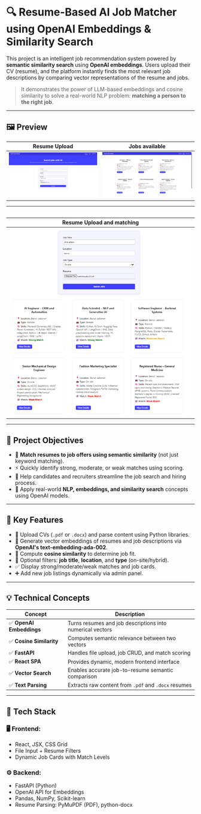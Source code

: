 # 🔍 Resume-Based AI Job Matcher using OpenAI Embeddings & Similarity Search

This project is an intelligent job recommendation system powered by **semantic similarity search** using **OpenAI embeddings**. Users upload their CV (resume), and the platform instantly finds the most relevant job descriptions by comparing vector representations of the resume and jobs.

> It demonstrates the power of LLM-based embeddings and cosine similarity to solve a real-world NLP problem: **matching a person to the right job**.

---

## 🖼️ Preview

| Resume Upload | Jobs available |
|---------------------------|----------------------------|
| ![Upload Resume](./images/homepage.png) | ![Results Page](./images/jobs.png) |

---

## 

| Resume Upload and matching | 
|---------------------------|
| ![Upload Resume](./images/matchingjobs.png) |

---

## 🎯 Project Objectives

- 🔎 **Match resumes to job offers using semantic similarity** (not just keyword matching).
- ⚡ Quickly identify strong, moderate, or weak matches using scoring.
- 📂 Help candidates and recruiters streamline the job search and hiring process.
- 🧠 Apply real-world **NLP, embeddings, and similarity search** concepts using OpenAI models.

---

## 🔑 Key Features

- 📄 Upload CVs (`.pdf` or `.docx`) and parse content using Python libraries.
- 🔁 Generate vector embeddings of resumes and job descriptions via **OpenAI's text-embedding-ada-002**.
- 📏 Compute **cosine similarity** to determine job fit.
- 📍 Optional filters: **job title**, **location**, and **type** (on-site/hybrid).
- ✅ Display strong/moderate/weak matches and job cards.
- ➕ Add new job listings dynamically via admin panel.

---

## 💡 Technical Concepts

| Concept | Description |
|--------|-------------|
| ✅ **OpenAI Embeddings** | Turns resumes and job descriptions into numerical vectors |
| ✅ **Cosine Similarity** | Computes semantic relevance between two vectors |
| ✅ **FastAPI** | Handles file upload, job CRUD, and match scoring |
| ✅ **React SPA** | Provides dynamic, modern frontend interface |
| ✅ **Vector Search** | Enables accurate job-to-resume semantic comparison |
| ✅ **Text Parsing** | Extracts raw content from `.pdf` and `.docx` resumes |

---

## 🧰 Tech Stack

### 🖥️ Frontend:
- React, JSX, CSS Grid
- File Input + Resume Filters
- Dynamic Job Cards with Match Levels

### ⚙️ Backend:
- FastAPI (Python)
- OpenAI API for Embeddings
- Pandas, NumPy, Scikit-learn
- Resume Parsing: PyMuPDF (PDF), python-docx

